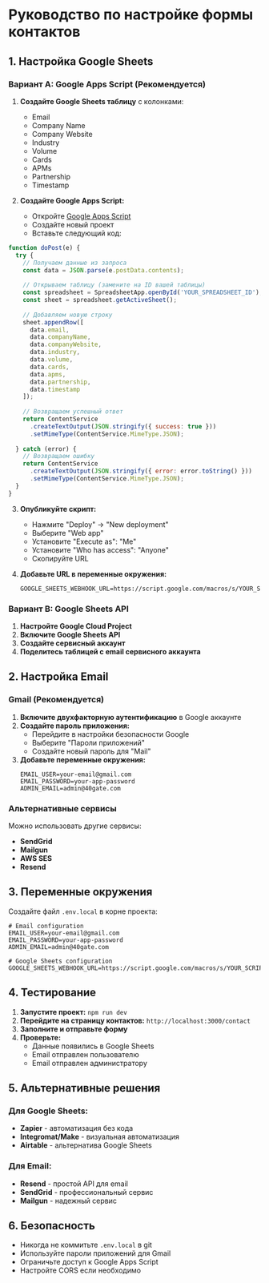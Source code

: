 # Руководство по настройке формы контактов

## 1. Настройка Google Sheets

### Вариант A: Google Apps Script (Рекомендуется)

1. **Создайте Google Sheets таблицу** с колонками:
   - Email
   - Company Name
   - Company Website
   - Industry
   - Volume
   - Cards
   - APMs
   - Partnership
   - Timestamp

2. **Создайте Google Apps Script:**
   - Откройте [Google Apps Script](https://script.google.com/)
   - Создайте новый проект
   - Вставьте следующий код:

```javascript
function doPost(e) {
  try {
    // Получаем данные из запроса
    const data = JSON.parse(e.postData.contents);
    
    // Открываем таблицу (замените на ID вашей таблицы)
    const spreadsheet = SpreadsheetApp.openById('YOUR_SPREADSHEET_ID');
    const sheet = spreadsheet.getActiveSheet();
    
    // Добавляем новую строку
    sheet.appendRow([
      data.email,
      data.companyName,
      data.companyWebsite,
      data.industry,
      data.volume,
      data.cards,
      data.apms,
      data.partnership,
      data.timestamp
    ]);
    
    // Возвращаем успешный ответ
    return ContentService
      .createTextOutput(JSON.stringify({ success: true }))
      .setMimeType(ContentService.MimeType.JSON);
      
  } catch (error) {
    // Возвращаем ошибку
    return ContentService
      .createTextOutput(JSON.stringify({ error: error.toString() }))
      .setMimeType(ContentService.MimeType.JSON);
  }
}
```

3. **Опубликуйте скрипт:**
   - Нажмите "Deploy" → "New deployment"
   - Выберите "Web app"
   - Установите "Execute as": "Me"
   - Установите "Who has access": "Anyone"
   - Скопируйте URL

4. **Добавьте URL в переменные окружения:**
   ```env
   GOOGLE_SHEETS_WEBHOOK_URL=https://script.google.com/macros/s/YOUR_SCRIPT_ID/exec
   ```

### Вариант B: Google Sheets API

1. **Настройте Google Cloud Project**
2. **Включите Google Sheets API**
3. **Создайте сервисный аккаунт**
4. **Поделитесь таблицей с email сервисного аккаунта**

## 2. Настройка Email

### Gmail (Рекомендуется)

1. **Включите двухфакторную аутентификацию** в Google аккаунте
2. **Создайте пароль приложения:**
   - Перейдите в настройки безопасности Google
   - Выберите "Пароли приложений"
   - Создайте новый пароль для "Mail"
3. **Добавьте переменные окружения:**
   ```env
   EMAIL_USER=your-email@gmail.com
   EMAIL_PASSWORD=your-app-password
   ADMIN_EMAIL=admin@40gate.com
   ```

### Альтернативные сервисы

Можно использовать другие сервисы:
- **SendGrid**
- **Mailgun**
- **AWS SES**
- **Resend**

## 3. Переменные окружения

Создайте файл `.env.local` в корне проекта:

```env
# Email configuration
EMAIL_USER=your-email@gmail.com
EMAIL_PASSWORD=your-app-password
ADMIN_EMAIL=admin@40gate.com

# Google Sheets configuration
GOOGLE_SHEETS_WEBHOOK_URL=https://script.google.com/macros/s/YOUR_SCRIPT_ID/exec
```

## 4. Тестирование

1. **Запустите проект:** `npm run dev`
2. **Перейдите на страницу контактов:** `http://localhost:3000/contact`
3. **Заполните и отправьте форму**
4. **Проверьте:**
   - Данные появились в Google Sheets
   - Email отправлен пользователю
   - Email отправлен администратору

## 5. Альтернативные решения

### Для Google Sheets:
- **Zapier** - автоматизация без кода
- **Integromat/Make** - визуальная автоматизация
- **Airtable** - альтернатива Google Sheets

### Для Email:
- **Resend** - простой API для email
- **SendGrid** - профессиональный сервис
- **Mailgun** - надежный сервис

## 6. Безопасность

- Никогда не коммитьте `.env.local` в git
- Используйте пароли приложений для Gmail
- Ограничьте доступ к Google Apps Script
- Настройте CORS если необходимо 